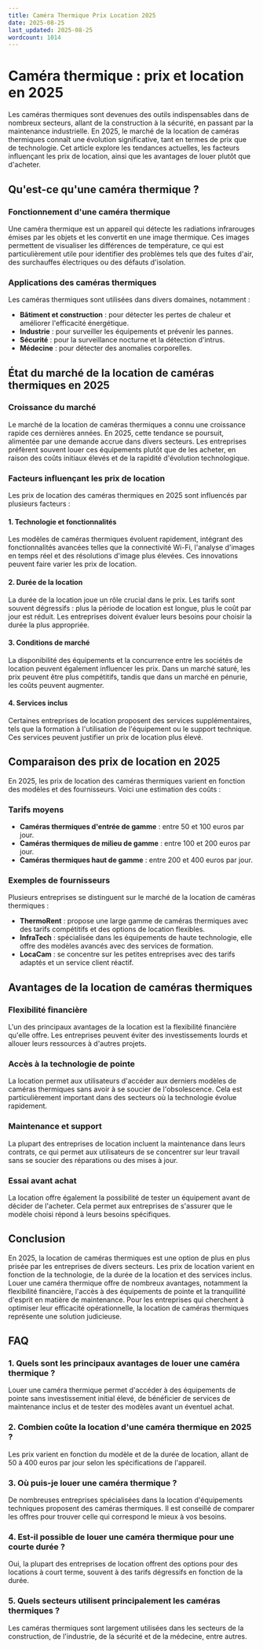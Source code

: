 ```yaml
---
title: Caméra Thermique Prix Location 2025
date: 2025-08-25
last_updated: 2025-08-25
wordcount: 1014
---
```


# Caméra thermique : prix et location en 2025

Les caméras thermiques sont devenues des outils indispensables dans de nombreux secteurs, allant de la construction à la sécurité, en passant par la maintenance industrielle. En 2025, le marché de la location de caméras thermiques connaît une évolution significative, tant en termes de prix que de technologie. Cet article explore les tendances actuelles, les facteurs influençant les prix de location, ainsi que les avantages de louer plutôt que d'acheter.

## Qu'est-ce qu'une caméra thermique ?

### Fonctionnement d'une caméra thermique

Une caméra thermique est un appareil qui détecte les radiations infrarouges émises par les objets et les convertit en une image thermique. Ces images permettent de visualiser les différences de température, ce qui est particulièrement utile pour identifier des problèmes tels que des fuites d'air, des surchauffes électriques ou des défauts d'isolation.

### Applications des caméras thermiques

Les caméras thermiques sont utilisées dans divers domaines, notamment :
- **Bâtiment et construction** : pour détecter les pertes de chaleur et améliorer l'efficacité énergétique.
- **Industrie** : pour surveiller les équipements et prévenir les pannes.
- **Sécurité** : pour la surveillance nocturne et la détection d'intrus.
- **Médecine** : pour détecter des anomalies corporelles.

## État du marché de la location de caméras thermiques en 2025

### Croissance du marché

Le marché de la location de caméras thermiques a connu une croissance rapide ces dernières années. En 2025, cette tendance se poursuit, alimentée par une demande accrue dans divers secteurs. Les entreprises préfèrent souvent louer ces équipements plutôt que de les acheter, en raison des coûts initiaux élevés et de la rapidité d'évolution technologique.

### Facteurs influençant les prix de location

Les prix de location des caméras thermiques en 2025 sont influencés par plusieurs facteurs :

#### 1. **Technologie et fonctionnalités**

Les modèles de caméras thermiques évoluent rapidement, intégrant des fonctionnalités avancées telles que la connectivité Wi-Fi, l'analyse d'images en temps réel et des résolutions d'image plus élevées. Ces innovations peuvent faire varier les prix de location.

#### 2. **Durée de la location**

La durée de la location joue un rôle crucial dans le prix. Les tarifs sont souvent dégressifs : plus la période de location est longue, plus le coût par jour est réduit. Les entreprises doivent évaluer leurs besoins pour choisir la durée la plus appropriée.

#### 3. **Conditions de marché**

La disponibilité des équipements et la concurrence entre les sociétés de location peuvent également influencer les prix. Dans un marché saturé, les prix peuvent être plus compétitifs, tandis que dans un marché en pénurie, les coûts peuvent augmenter.

#### 4. **Services inclus**

Certaines entreprises de location proposent des services supplémentaires, tels que la formation à l'utilisation de l'équipement ou le support technique. Ces services peuvent justifier un prix de location plus élevé.

## Comparaison des prix de location en 2025

En 2025, les prix de location des caméras thermiques varient en fonction des modèles et des fournisseurs. Voici une estimation des coûts :

### Tarifs moyens

- **Caméras thermiques d'entrée de gamme** : entre 50 et 100 euros par jour.
- **Caméras thermiques de milieu de gamme** : entre 100 et 200 euros par jour.
- **Caméras thermiques haut de gamme** : entre 200 et 400 euros par jour.

### Exemples de fournisseurs

Plusieurs entreprises se distinguent sur le marché de la location de caméras thermiques :

- **ThermoRent** : propose une large gamme de caméras thermiques avec des tarifs compétitifs et des options de location flexibles.
- **InfraTech** : spécialisée dans les équipements de haute technologie, elle offre des modèles avancés avec des services de formation.
- **LocaCam** : se concentre sur les petites entreprises avec des tarifs adaptés et un service client réactif.

## Avantages de la location de caméras thermiques

### Flexibilité financière

L'un des principaux avantages de la location est la flexibilité financière qu'elle offre. Les entreprises peuvent éviter des investissements lourds et allouer leurs ressources à d'autres projets.

### Accès à la technologie de pointe

La location permet aux utilisateurs d'accéder aux derniers modèles de caméras thermiques sans avoir à se soucier de l'obsolescence. Cela est particulièrement important dans des secteurs où la technologie évolue rapidement.

### Maintenance et support

La plupart des entreprises de location incluent la maintenance dans leurs contrats, ce qui permet aux utilisateurs de se concentrer sur leur travail sans se soucier des réparations ou des mises à jour.

### Essai avant achat

La location offre également la possibilité de tester un équipement avant de décider de l'acheter. Cela permet aux entreprises de s'assurer que le modèle choisi répond à leurs besoins spécifiques.

## Conclusion

En 2025, la location de caméras thermiques est une option de plus en plus prisée par les entreprises de divers secteurs. Les prix de location varient en fonction de la technologie, de la durée de la location et des services inclus. Louer une caméra thermique offre de nombreux avantages, notamment la flexibilité financière, l'accès à des équipements de pointe et la tranquillité d'esprit en matière de maintenance. Pour les entreprises qui cherchent à optimiser leur efficacité opérationnelle, la location de caméras thermiques représente une solution judicieuse.

## FAQ

### 1. Quels sont les principaux avantages de louer une caméra thermique ?

Louer une caméra thermique permet d'accéder à des équipements de pointe sans investissement initial élevé, de bénéficier de services de maintenance inclus et de tester des modèles avant un éventuel achat.

### 2. Combien coûte la location d'une caméra thermique en 2025 ?

Les prix varient en fonction du modèle et de la durée de location, allant de 50 à 400 euros par jour selon les spécifications de l'appareil.

### 3. Où puis-je louer une caméra thermique ?

De nombreuses entreprises spécialisées dans la location d'équipements techniques proposent des caméras thermiques. Il est conseillé de comparer les offres pour trouver celle qui correspond le mieux à vos besoins.

### 4. Est-il possible de louer une caméra thermique pour une courte durée ?

Oui, la plupart des entreprises de location offrent des options pour des locations à court terme, souvent à des tarifs dégressifs en fonction de la durée.

### 5. Quels secteurs utilisent principalement les caméras thermiques ?

Les caméras thermiques sont largement utilisées dans les secteurs de la construction, de l'industrie, de la sécurité et de la médecine, entre autres.